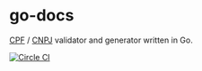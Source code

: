 # go-docs

[CPF](https://en.wikipedia.org/wiki/Cadastro_de_Pessoas_F%C3%ADsicas) / [CNPJ](https://en.wikipedia.org/wiki/CNPJ) validator and generator written in Go.

[![Circle CI](https://circleci.com/gh/martinusso/go-docs.svg?style=svg)](https://circleci.com/gh/martinusso/go-docs)
